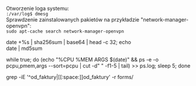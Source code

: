 Otworzenie loga systemu:  
`:/var/log$ dmesg`  
Sprawdzenie zainstalowanych pakietów na przykładzie "network-manager-openvpn":  
`sudo apt-cache search network-manager-openvpn`

date +%s \| sha256sum \| base64 \| head -c 32; echo  
date \| md5sum

while true; do \(echo "%CPU %MEM ARGS $\(date\)" && ps -e -o pcpu,pmem,args --sort=pcpu \| cut -d" " -f1-5 \| tail\) &gt;&gt; ps.log; sleep 5; done

grep -iE '^od\_faktury\|\[\[:space:\]\]od\_faktury' -r forms/

